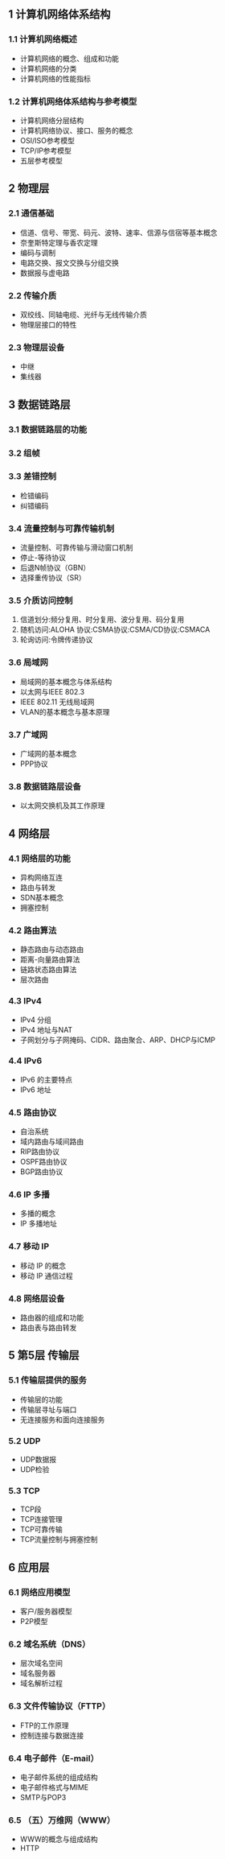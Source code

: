 ## 1 计算机网络体系结构

### 1.1 计算机网络概述

- 计算机网络的概念、组成和功能
- 计算机网络的分类
- 计算机网络的性能指标


### 1.2 计算机网络体系结构与参考模型

- 计算机网络分层结构
- 计算机网络协议、接口、服务的概念
- OSI/ISO参考模型
- TCP/IP参考模型
- 五层参考模型
## 2 物理层

### 2.1 通信基础

- 信道、信号、带宽、码元、波特、速率、信源与信宿等基本概念
- 奈奎斯特定理与香农定理
- 编码与调制
- 电路交换、报文交换与分组交换
- 数据报与虚电路


### 2.2 传输介质

- 双绞线、同轴电缆、光纤与无线传输介质
- 物理层接口的特性


### 2.3 物理层设备

- 中继
- 集线器

## 3 数据链路层

### 3.1 数据链路层的功能
### 3.2 组帧
### 3.3 差错控制

- 检错编码
- 纠错编码

### 3.4 流量控制与可靠传输机制

- 流量控制、可靠传输与滑动窗口机制
- 停止-等待协议
- 后退N帧协议（GBN）
- 选择重传协议（SR）

### 3.5 介质访问控制

1. 信道划分:频分复用、时分复用、波分复用、码分复用
2. 随机访问:ALOHA 协议:CSMA协议:CSMA/CD协议:CSMACA
3. 轮询访问:令牌传递协议

### 3.6 局域网

- 局域网的基本概念与体系结构
- 以太网与IEEE 802.3
- IEEE 802.11 无线局域网
- VLAN的基本概念与基本原理

### 3.7 广域网

- 广域网的基本概念
- PPP协议

### 3.8 数据链路层设备

- 以太网交换机及其工作原理

## 4 网络层

### 4.1 网络层的功能

- 异构网络互连
- 路由与转发
- SDN基本概念
- 拥塞控制

### 4.2 路由算法

- 静态路由与动态路由
- 距离-向量路由算法
- 链路状态路由算法
- 层次路由

### 4.3 IPv4

- IPv4 分组
- IPv4 地址与NAT
- 子网划分与子网掩码、CIDR、路由聚合、ARP、DHCP与ICMP

### 4.4 IPv6

- IPv6 的主要特点
- IPv6 地址
### 4.5 路由协议

- 自治系统
- 域内路由与域间路由
- RIP路由协议
- OSPF路由协议
- BGP路由协议

### 4.6 IP 多播

- 多播的概念
- IP 多播地址

### 4.7 移动 IP

- 移动 IP 的概念
- 移动 IP 通信过程

### 4.8 网络层设备

- 路由器的组成和功能
- 路由表与路由转发

## 5 第5层 传输层

### 5.1 传输层提供的服务

- 传输层的功能
- 传输层寻址与端口
- 无连接服务和面向连接服务

### 5.2 UDP

- UDP数据报
- UDP检验

### 5.3 TCP

- TCP段
- TCP连接管理
- TCP可靠传输
- TCP流量控制与拥塞控制


## 6 应用层

### 6.1 网络应用模型

- 客户/服务器模型
- P2P模型

### 6.2 域名系统（DNS）

- 层次域名空间
- 域名服务器
- 域名解析过程

### 6.3 文件传输协议（FTTP）

- FTP的工作原理
- 控制连接与数据连接

### 6.4 电子邮件（E-mail）

- 电子邮件系统的组成结构
- 电子邮件格式与MIME
- SMTP与POP3

### 6.5 （五）万维网（WWW）

- WWW的概念与组成结构
- HTTP

